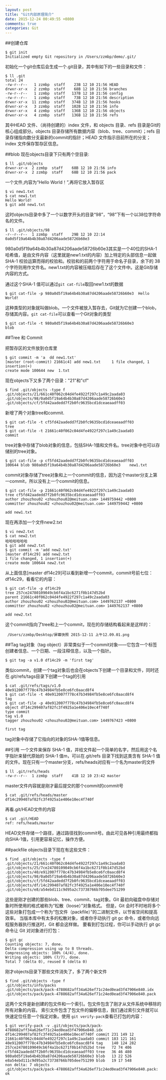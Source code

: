 ```yaml
---
layout: post
title: "Git内部原理简介"
date: 2015-12-24 00:49:55 +0800
comments: true
categories: Git
---
```



##创建仓库

	$ git init
	Initialized empty Git repository in /Users/zzmbp/demo/.git/
	
初始化一个git仓库后会生成一个.git目录，其中有如下的一些目录和文件：
	
	$ ll .git                                                              	total 24
	-rw-r--r--   1 zzmbp  staff    23B 12 10 21:56 HEAD
	drwxr-xr-x   2 zzmbp  staff    68B 12 10 21:56 branches
	-rw-r--r--   1 zzmbp  staff   137B 12 10 21:56 config
	-rw-r--r--   1 zzmbp  staff    73B 12 10 21:56 description
	drwxr-xr-x  11 zzmbp  staff   374B 12 10 21:56 hooks
	drwxr-xr-x   3 zzmbp  staff   102B 12 10 21:56 info
	drwxr-xr-x   4 zzmbp  staff   136B 12 10 21:56 objects
	drwxr-xr-x   4 zzmbp  staff   136B 12 10 21:56 refs

其中HEAD 文件、（尚待创建的）index 文件，和 objects 目录、refs 目录是Git的核心组成部分。objects 目录存储所有数据内容（blob、tree、commit）；refs 目录存储指向数分支最新的commit的指针；HEAD 文件指示目前所在的分支；index 文件保存暂存区信息。

##blob
现在objects目录下只有两个空目录:

	$ ll .git/objects
	drwxr-xr-x  2 zzmbp  staff    68B 12 10 21:56 info
	drwxr-xr-x  2 zzmbp  staff    68B 12 10 21:56 pack
	
一个文件,内容为“Hello World！”,再将它放入暂存区

	$ vi new1.txt
	$ cat new1.txt                                                         
	Hello World!
	$ git add new1.txt
	
这时objects目录中多了一个以数字开头的目录“98”，“98”下有一个以38位字符命名的文件。
	
	$ ll .git/objects/98                                                   
	-r--r--r--  1 zzmbp  staff    29B 12 10 22:14 0a0d5f19a64b4b30a87d4206aade58726b60e3

980a0d5f19a64b4b30a87d4206aade58726b60e3其实是一个40位的SHA-1 哈希值，是由文件内容（这里就是new1.txt的内容）加上特定的头部信息一起做SHA-1 校验运算而得的校验和。校验和的前两个字符用于命名子目录，余下的 38 个字符则用作文件名。new1.txt的内容被压缩后存在了这个文件中。这是Git存储内容的方式。      

通过这个SHA-1 值可以通过`git cat-file`取回new1.txt的数据

	$ git cat-file -p 980a0d5f19a64b4b30a87d4206aade58726b60e3	Hello World!
这种类型的对象就叫做blob。一个文件被放入暂存去，Git就为它创建一个blob，存储其内容。`git cat-file`可以查看一个Git对象的类型

	$ git cat-file -t 980a0d5f19a64b4b30a87d4206aade58726b60e3
	blob

##Tree 和 Commit

把暂存区的文件放到仓库里

	$ git commit -m 'a	dd new1.txt'
	[master (root-commit) 21661c4] add new1.txt 	1 file changed, 1 insertion(+)
	create mode 100644 new	1.txt
 	
现在objects下又多了两个目录："21"和"cf"

	$ find .git/objects -type f
	.git/objects/21/661c40f062c04d4fe4922f297c1a49c2aada03
	.git/objects/98/0a0d5f19a64b4b30a87d4206aade58726b60e3
	.git/objects/cf/5fd42aadedd7f2b0fc9635bcd1dceaeaadff03
	
新增了两个对象tree和commit.
	
	$ git cat-file -t cf5fd42aadedd7f2b0fc9635bcd1dceaeaadff03 
	tree
	$ git cat-file -t 21661c40f062c04d4fe4922f297c1a49c2aada03
	commit
tree对象中存储了blob对象的信息，包括SHA-1值和文件名。tree对象中也可以存储别的tree对象。

	$ git cat-file -p cf5fd42aadedd7f2b0fc9635bcd1dceaeaadff03
	100644 blob 980a0d5f19a64b4b30a87d4206aade58726b60e3	new1.txt
commit对象存储了tree对象和上一个commit的信息，因为这个master分支上第一commit，所以没有上一个commit的信息。

	$ git cat-file -p 21661c40f062c04d4fe4922f297c1a49c2aada03
	tree cf5fd42aadedd7f2b0fc9635bcd1dceaeaadff03
	author zhouzhou02 <zhouzhou02@meituan.com> 1449759442 +0800
	committer zhouzhou02 <zhouzhou02@meituan.com> 1449759442 +0800

	add new1.txt
	
现在再添加一个文件new2.txt
	
	$ vi new2.txt
	$ cat new2.txt
	哈哈哈哈哈哈
	$ git add new2.txt
	$ git commit -m 'add new2.txt'
	[master df14c29] add new2.txt
	1 file changed, 1 insertion(+)
	create mode 100644 new2.txt

从上面信息[master df14c29]可以看到新增一个commit，commit号前七位：df14c29，看看它的内容：

	$ git cat-file -p df14c29
	tree 257ce24780109049cb6f4a1bc6271f0b147d52bd
	parent 21661c40f062c04d4fe4922f297c1a49c2aada03
	author zhouzhou02 <zhouzhou02@meituan.com> 1449762137 +0800
	committer zhouzhou02 <zhouzhou02@meituan.com> 1449762137 +0800
	
	add new2.txt

这个commit指向了tree和上一个commit，现在的存储结构看起来是这样的：

	 /Users/zzmbp/Desktop/屏幕快照 2015-12-11 上午12.09.01.png

##Tag
tag对象（tag object）非常类似于一个commit对象——它包含一个标签创建者信息、一个日期、一段注释信息，以及一个指针。
	
	$ git tag -a v1.0 df14c29 -m 'first tag'
类似commit，创建一个tag对象后也会在objects下创建一个目录和文件，同时还在.git/refs/tags目录下创建一个tag的引用

	$ cat .git/refs/tags/v1.0
	40e912007f778c47b34984fb5e8ce6fc0aacd8f4
	$ git cat-file -t 40e912007f778c47b34984fb5e8ce6fc0aacd8f4
	tag
	$ git cat-file -p 40e912007f778c47b34984fb5e8ce6fc0aacd8f4
	object df14c299407af82fc3f4925a1e406e10ec4f740f
	type commit
	tag v1.0
	tagger zhouzhou02 <zhouzhou02@meituan.com> 1449767423 +0800
	
	first tag

tag对象中存储了它指向的对象的SHA-1值等信息。

##引用
一个文件来保存 SHA-1 值，并给文件起一个简单的名字，然后用这个名字指针来替代原始的 SHA-1 值m，可以在.git/refs 目录下找到这类含有 SHA-1 值的文件。现在只有一个master分支，refs/heads对应有一个名为master的文件

	$ ll .git/refs/heads
	-rw-r--r--  1 zzmbp  staff    41B 12 10 23:42 master
	
master文件内容就是刚才最后提交的那个commit的commit号
	
	$ cat .git/refs/heads/master
	df14c299407af82fc3f4925a1e406e10ec4f740f
	
再看.git/HEAD文件的内容
	
	$ cat .git/HEAD
	ref: refs/heads/master

HEAD文件存储一个路径，通过路径找到commit号。由此可见各种引用最终都指向SHA-1值，引用更容易记忆，操作方便。

##packfile
objects目录下现在有这些文件：

	$ find .git/objects -type f                                            
	.git/objects/21/661c40f062c04d4fe4922f297c1a49c2aada03
	.git/objects/25/7ce24780109049cb6f4a1bc6271f0b147d52bd
	.git/objects/40/e912007f778c47b34984fb5e8ce6fc0aacd8f4
	.git/objects/98/0a0d5f19a64b4b30a87d4206aade58726b60e3
	.git/objects/cf/5fd42aadedd7f2b0fc9635bcd1dceaeaadff03
	.git/objects/df/14c299407af82fc3f4925a1e406e10ec4f740f
	.git/objects/e8/a54ebd111c9d95a2c73738766b705dee751299

这些是刚才创建的那些blob、tree、commit、tag对象。Git 最初向磁盘中存储对象时所使用的格式被称为“松散（loose）”对象格式。 但是，Git 会时不时地将多个这些对象打包成一个称为“包文件（packfile）”的二进制文件，以节省空间和提高效率。 当版本库中有太多的松散对象，或者你手动执行 git gc 命令，或者你向远程服务器执行推送时，Git 都会这样做。 要看到打包过程，你可以手动执行 git gc 命令让 Git 对对象进行打包：

	$ git gc                                                               
	Counting objects: 7, done.
	Delta compression using up to 8 threads.
	Compressing objects: 100% (4/4), done.
	Writing objects: 100% (7/7), done.
	Total 7 (delta 0), reused 0 (delta 0)

刚才objects目录下那些文件消失了，多了两个新文件

	$ find .git/objects -type f
	.git/objects/info/packs
	.git/objects/pack/pack-4788682aff34a626ef71c24ed0ead3f47906e840.idx
	.git/objects/pack/pack-4788682aff34a626ef71c24ed0ead3f47906e840.pack
这两个文件是新创建的包文件和一个索引。包文件包含了刚才从文件系统中移除的所有对象的内容。 索引文件包含了包文件的偏移信息，我们通过索引文件就可以快速定位任意一个指定对象。使用 `git verify-pack`查看已打包的内容：
	
	$ git verify-pack -v .git/objects/pack/pack-4788682aff34a626ef71c24ed0ead3f47906e840.idx
	df14c299407af82fc3f4925a1e406e10ec4f740f commit 231 149 12
	21661c40f062c04d4fe4922f297c1a49c2aada03 commit 183 121 161
	40e912007f778c47b34984fb5e8ce6fc0aacd8f4 tag    140 124 282
	257ce24780109049cb6f4a1bc6271f0b147d52bd tree   72 74 406
	cf5fd42aadedd7f2b0fc9635bcd1dceaeaadff03 tree   36 46 480
	980a0d5f19a64b4b30a87d4206aade58726b60e3 blob   13 22 526
	e8a54ebd111c9d95a2c73738766b705dee751299 blob   19 17 548
	non delta: 7 objects
	.git/objects/pack/pack-4788682aff34a626ef71c24ed0ead3f47906e840.pack: ok

 
  
